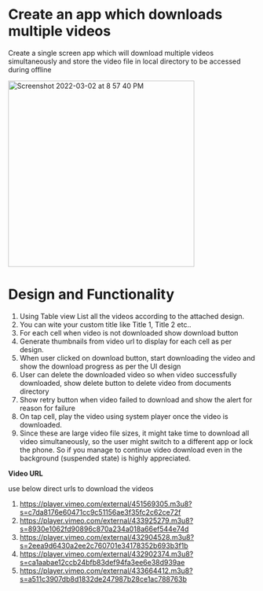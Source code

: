 # Create an app which downloads multiple videos

Create a single screen app which will download multiple videos simultaneously and store the video file in local directory to be accessed during offline


<img width="379" alt="Screenshot 2022-03-02 at 8 57 40 PM" src="https://user-images.githubusercontent.com/21215442/156393632-3654fdbd-ffb0-4c4c-9691-596037423194.png">


# Design and Functionality

1. Using Table view List all the videos according to the attached design.
2. You can wite your custom title like Title 1, Title 2 etc..
3. For each cell when video is not downloaded show download button 
4. Generate thumbnails from video url to display for each cell as per design. 
5. When user clicked on download button, start downloading the video and show the download progress as per the UI design 
6. User can delete the downloaded video so when video successfully downloaded, show delete button to delete video from documents directory
7. Show retry button when video failed to download and show the alert for reason for failure
8. On tap cell, play the video using system player once the video is downloaded. 
9. Since these are large video file sizes, it might take time to download all video simultaneously, so the user might switch to a different app or lock the phone. So if you manage to continue video download even in the background (suspended state) is highly appreciated. 


**Video URL**

use below direct urls to download the videos 

1. https://player.vimeo.com/external/451569305.m3u8?s=c7da8176e60471cc9c51156ae3f35fc2c62ce72f
2. https://player.vimeo.com/external/433925279.m3u8?s=8930e1062fd90896c870a234a018a66ef544e74d
3. https://player.vimeo.com/external/432904528.m3u8?s=2eea9d6430a2ee2c760701e34178352b693b3f1b
4. https://player.vimeo.com/external/432902374.m3u8?s=ca1aabae12ccb24bfb83def94fa3ee6e38d939ae
5. https://player.vimeo.com/external/433664412.m3u8?s=a511c3907db8d1832de247987b28ce1ac788763b





